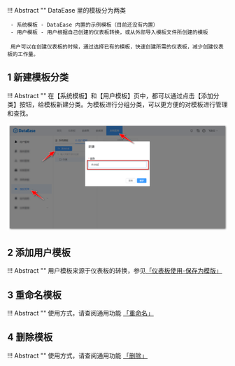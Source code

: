 
!!! Abstract ""
    DataEase 里的模板分为两类

     - 系统模板 - DataEase 内置的示例模板（目前还没有内置）
     - 用户模板 - 用户根据自己创建的仪表板转换，或从外部导入模板文件所创建的模板

     用户可以在创建仪表板的时候，通过选择已有的模板，快速创建所需的仪表板，减少创建仪表板的工作量。

## 1 新建模板分类

!!! Abstract ""
    在【系统模板】和【用户模板】页中，都可以通过点击【添加分类】按钮，给模板新建分类。为模板进行分组分类，可以更方便的对模板进行管理和查找。

![新建模板分类](../../img/system_management/新建模板分类.png)

## 2 添加用户模板

!!! Abstract ""
    用户模板来源于仪表板的转换，参见[「仪表板使用-保存为模版」](../../dashboard_using/#_4)

## 3 重命名模板

!!! Abstract ""
    使用方式，请查阅通用功能 [「重命名」](../../general/#_4)

## 4 删除模板

!!! Abstract ""
    使用方式，请查阅通用功能 [「删除」](../../general/#_6)
